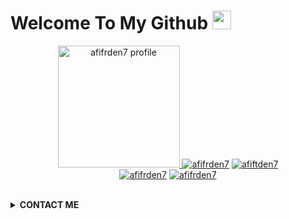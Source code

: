 
# Welcome To My Github <img src="https://raw.githubusercontent.com/iampavangandhi/iampavangandhi/master/gifs/Hi.gif" width="30px">
<p align="center"><a href="https://github.com/afifrden7"><img src="https://i.ibb.co/tb5qqf"177511540_2948182418840420_820969615810714590_n.jpg height='195' alt="afifrden7 profile">
<a href="https://github.com/afifrden7"><img title="afifrden7" src="https://github-readme-stats.vercel.app/api?username=afifrden7&show_icons=true&include_all_commits=true&theme=radical&cache_seconds=3200"></a>
<a href="https://github.com/afifraden7"><img title="afiftden7" src="https://github-readme-stats.vercel.app/api/top-langs/?username=afifrden7&layout=compact&theme=nightowl"></a><br>
<a href="https://github.com/afifrden7"><img title="afifrden7" src="https://komarev.com/ghpvc/?username=afifrden7&label=Views&color=blue&style=plastic"></a>
<a href="https://github.com/afifrden7"><img title="afifrden7" src="https://img.shields.io/github/followers/afifrden7?label=follow&style=social"></a>
</p><br>

<details>
  <summary><b>CONTACT ME</b></summary><br>

  - <a href="https://m.facebook.com/meli.sange.167"/><img alt="Raden Facebook" align="left" width="22px" src="https://cdn.jsdelivr.net/npm/simple-icons@v3/icons/facebook.svg" /><b>Add</b></a><br>
  - <a href="https://t.me/afifrden"/><img alt=" Telegram" align="left" width="22px" src="https://cdn.jsdelivr.net/npm/simple-icons@v3/icons/telegram.svg" /><b>Chat</b></a><br>
  - <a href="https://instragram"/><img alt=" Instagram" align="left" width="22px" src="https://cdn.jsdelivr.net/npm/simple-icons@v3/icons/instagram.svg" /><b> Follow</b></a>
  </p>
</details>
